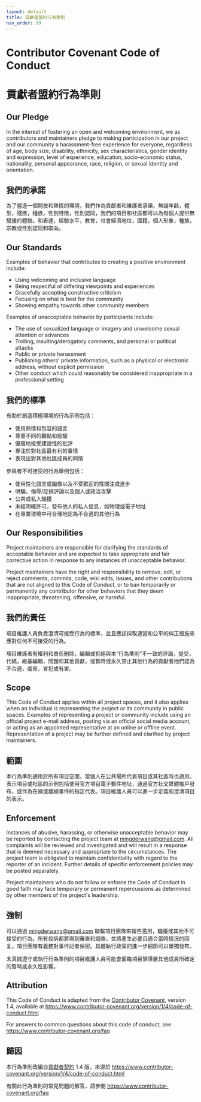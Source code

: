 ```yaml
---
layout: default
title: 貢獻者盟約行為準則
nav_order: 99
---
```

# Contributor Covenant Code of Conduct

# 貢獻者盟約行為準則

## Our Pledge

In the interest of fostering an open and welcoming environment, we as
contributors and maintainers pledge to making participation in our project and
our community a harassment-free experience for everyone, regardless of age, body
size, disability, ethnicity, sex characteristics, gender identity and expression,
level of experience, education, socio-economic status, nationality, personal
appearance, race, religion, or sexual identity and orientation.

## 我們的承諾
為了營造一個開放和熱情的環境，我們作為貢獻者和維護者承諾，無論年齡，體型，殘疾，種族，性別特徵，性別認同，我們的項目和社區都可以為每個人提供無騷擾的體驗。和表達，經驗水平，教育，社會經濟地位，國籍，個人形象，種族，宗教或性別認同和取向。

## Our Standards

Examples of behavior that contributes to creating a positive environment
include:

* Using welcoming and inclusive language
* Being respectful of differing viewpoints and experiences
* Gracefully accepting constructive criticism
* Focusing on what is best for the community
* Showing empathy towards other community members

Examples of unacceptable behavior by participants include:

* The use of sexualized language or imagery and unwelcome sexual attention or
  advances
* Trolling, insulting/derogatory comments, and personal or political attacks
* Public or private harassment
* Publishing others' private information, such as a physical or electronic
  address, without explicit permission
* Other conduct which could reasonably be considered inappropriate in a
  professional setting


## 我們的標準
有助於創造積極環境的行為示例包括：

  * 使用熱情和包容的語言
  * 尊重不同的觀點和經驗
  * 優雅地接受建設性的批評
  * 專注於對社區最有利的事情
  * 表現出對其他社區成員的同情

參與者不可接受的行為舉例包括：

  * 使用性化語言或圖像以及不受歡迎的性關注或進步
  * 哄騙，侮辱/貶損評論以及個人或政治攻擊
  * 公共或私人騷擾
  * 未經明確許可，發布他人的私人信息，如物理或電子地址
  * 在專業環境中可合理地認為不合適的其他行為

## Our Responsibilities

Project maintainers are responsible for clarifying the standards of acceptable
behavior and are expected to take appropriate and fair corrective action in
response to any instances of unacceptable behavior.

Project maintainers have the right and responsibility to remove, edit, or
reject comments, commits, code, wiki edits, issues, and other contributions
that are not aligned to this Code of Conduct, or to ban temporarily or
permanently any contributor for other behaviors that they deem inappropriate,
threatening, offensive, or harmful.

## 我們的責任
項目維護人員負責澄清可接受行為的標準，並且應該採取適當和公平的糾正措施來應對任何不可接受的行為。

項目維護者有權利和責任刪除，編輯或拒絕與本“行為準則”不一致的評論，提交，代碼，維基編輯，問題和其他貢獻，或暫時或永久禁止其他行為的貢獻者他們認為不合適，威脅，冒犯或有害。

## Scope

This Code of Conduct applies within all project spaces, and it also applies when
an individual is representing the project or its community in public spaces.
Examples of representing a project or community include using an official
project e-mail address, posting via an official social media account, or acting
as an appointed representative at an online or offline event. Representation of
a project may be further defined and clarified by project maintainers.

## 範圍

本行為準則適用於所有項目空間，當個人在公共場所代表項目或其社區時也適用。表示項目或社區的示例包括使用官方項目電子郵件地址，通過官方社交媒體帳戶發布，或作為在線或離線事件的指定代表。項目維護人員可以進一步定義和澄清項目的表示。

## Enforcement

Instances of abusive, harassing, or otherwise unacceptable behavior may be
reported by contacting the project team at mingderwang@gmail.com. All
complaints will be reviewed and investigated and will result in a response that
is deemed necessary and appropriate to the circumstances. The project team is
obligated to maintain confidentiality with regard to the reporter of an incident.
Further details of specific enforcement policies may be posted separately.

Project maintainers who do not follow or enforce the Code of Conduct in good
faith may face temporary or permanent repercussions as determined by other
members of the project's leadership.

## 強制
可以通過 [mingderwang@gmail.com](mailto:mingderwang@gmail.com) 聯繫項目團隊來報告濫用，騷擾或其他不可接受的行為。所有投訴都將得到審查和調查，並將產生必要且適合當時情況的回复。項目團隊有義務對事件記者保密。具體執行政策的進一步細節可以單獨發布。

未真誠遵守或執行行為準則的項目維護人員可能會面臨項目領導層其他成員所確定的暫時或永久性影響。

## Attribution

This Code of Conduct is adapted from the [Contributor Covenant][homepage], version 1.4,
available at https://www.contributor-covenant.org/version/1/4/code-of-conduct.html

[homepage]: https://www.contributor-covenant.org

For answers to common questions about this code of conduct, see
https://www.contributor-covenant.org/faq

## 歸因
本行為準則改編自[貢獻者契約][homepage] 1.4 版，來源於 https://www.contributor-covenant.org/version/1/4/code-of-conduct.html

[homepage]: https://www.contributor-covenant.org

有關此行為準則的常見問題的解答，請參閱 https://www.contributor-covenant.org/faq
